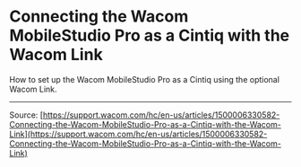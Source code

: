 # Connecting the Wacom MobileStudio Pro as a Cintiq with the Wacom Link

How to set up the Wacom MobileStudio Pro as a Cintiq using the optional Wacom Link.

---
Source: [https://support.wacom.com/hc/en-us/articles/1500006330582-Connecting-the-Wacom-MobileStudio-Pro-as-a-Cintiq-with-the-Wacom-Link](https://support.wacom.com/hc/en-us/articles/1500006330582-Connecting-the-Wacom-MobileStudio-Pro-as-a-Cintiq-with-the-Wacom-Link)
